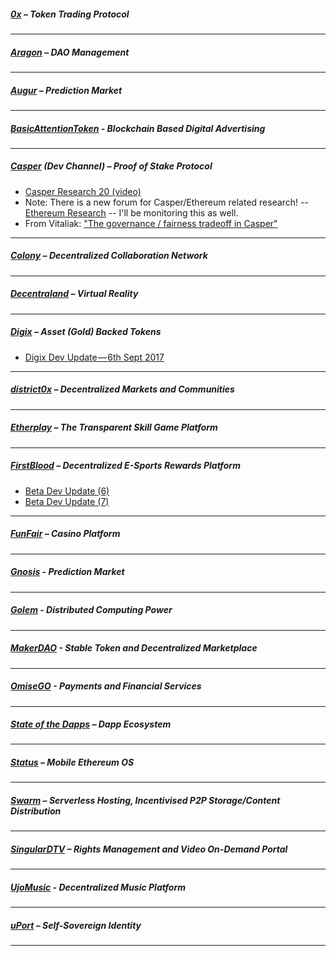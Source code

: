 ##### [0x](https://0xproject.com/) – Token Trading Protocol


---

##### [Aragon](https://aragon.one/) – DAO Management


---
##### [Augur](https://augur.net/) – Prediction Market


---
##### [BasicAttentionToken](https://basicattentiontoken.org/) - Blockchain Based Digital Advertising


---  
##### [Casper](https://blog.ethereum.org/2015/08/01/introducing-casper-friendly-ghost/) (Dev Channel) – Proof of Stake Protocol
- [Casper Research 20 (video)](https://www.youtube.com/watch?v=WCjdl1da6VA)
- Note: There is a new forum for Casper/Ethereum related research! -- [Ethereum Research](http://ethereumresearch.trydiscourse.com/) -- I'll be monitoring this as well.
- From Vitaliak: ["The governance / fairness tradeoff in Casper"](http://ethereumresearch.trydiscourse.com/t/the-governance-fairness-tradeoff-in-casper/17)
---

##### [Colony](https://colony.io/) – Decentralized Collaboration Network

---
##### [Decentraland](https://decentraland.org/) – Virtual Reality

---

##### [Digix](https://digix.io/) – Asset (Gold) Backed Tokens
- [Digix Dev Update — 6th Sept 2017](https://medium.com/@Digix/digix-dev-update-6th-sept-2017-a49a7c7078ba)
---
##### [district0x](https://district0x.io/) – Decentralized Markets and Communities

---

##### [Etherplay](https://etherplay.io) – The Transparent Skill Game Platform


---

##### [FirstBlood](https://firstblood.io/) – Decentralized E-Sports Rewards Platform
- [Beta Dev Update (6)](https://blog.firstblood.io/beta-dev-update-6-be5740c897da)
- [Beta Dev Update (7)](https://blog.firstblood.io/beta-dev-update-7-bc2d7d4afbc1)
---
##### [FunFair](https://funfair.io/) – Casino Platform

---

##### [Gnosis](https://gnosis.pm/) - Prediction Market 


---  
##### [Golem](https://golem.network/) - Distributed Computing Power


---

##### [MakerDAO](https://makerdao.com/) - Stable Token and Decentralized Marketplace


---
##### [OmiseGO](https://omg.omise.co/) - Payments and Financial Services


---

##### [State of the Dapps](https://dapps.ethercasts.com/) – Dapp Ecosystem


---
##### [Status](https://status.im/) – Mobile Ethereum OS

---
##### [Swarm](http://swarm-gateways.net/bzz:/theswarm.eth/) – Serverless Hosting, Incentivised P2P Storage/Content Distribution


---
##### [SingularDTV](https://singulardtv.com/) – Rights Management and Video On-Demand Portal


---
##### [UjoMusic](https://ujomusic.com/) - Decentralized Music Platform


---  
##### [uPort](https://www.uport.me/) – Self-Sovereign Identity 

---
